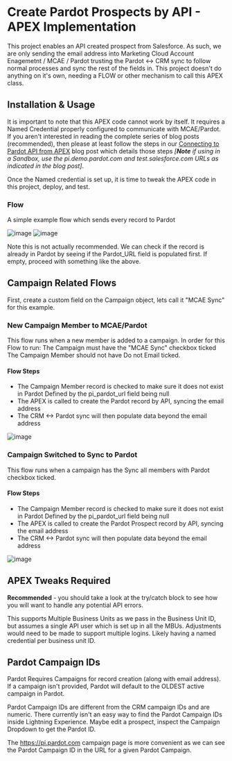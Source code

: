# Create Pardot Prospects by API - APEX Implementation

This project enables an API created prospect from Salesforce. As such, we are only sending the email address into Marketing Cloud Account Enagemetnt / MCAE / Pardot trusting the Pardot <-> CRM sync to follow normal processes and sync the rest of the fields in. This project doesn't do anything on it's own, needing a FLOW or other mechanism to call this APEX class.

## Installation & Usage
It is important to note that this APEX code cannot work by itself. It requires a Named Credential properly configured to communicate with MCAE/Pardot. If you aren't interested in reading the complete series of blog posts (recommended), then please at least follow the steps in our [Connecting to Pardot API from APEX](https://thespotforpardot.com/2021/02/02/pardot-api-and-getting-ready-with-salesforce-sso-users-part-3a-connecting-to-pardot-api-from-apex/) blog post which details those steps *[**Note** if using in a Sandbox, use the pi.demo.pardot.com and test.salesforce.com URLs as indicated in the blog post]*.

Once the Named credential is set up, it is time to tweak the APEX code in this project, deploy, and test.

### Flow
A simple example flow which sends every record to Pardot 

![image](https://user-images.githubusercontent.com/779440/154770572-b0a04691-d932-4875-a02e-a884f43dc6c4.png)
![image](https://user-images.githubusercontent.com/779440/154770612-3c1bf47a-110c-4b1d-af26-d5009bce582a.png)

Note this is not actually recommended. We can check if the record is already in Pardot by seeing if the Pardot_URL field is populated first. If empty, proceed with something like the above.




## Campaign Related Flows
First, create a custom field on the Campaign object, lets call it "MCAE Sync" for this example.


### New Campaign Member to MCAE/Pardot  
This flow runs when a new member is added to a campaign. In order for this Flow to run:
The Campaign must have the "MCAE Sync" checkbox ticked
The Campaign Member should not have Do not Email ticked.

#### Flow Steps
* The Campaign Member record is checked to make sure it does not exist in Pardot
Defined by the pi_pardot_url field being null
* The APEX is called to create the Pardot record by API, syncing the email address
* The CRM <-> Pardot sync will then populate data beyond the email address

![image](https://user-images.githubusercontent.com/779440/168663721-47a38597-48d4-4ffc-9923-50ec4f7263e8.png)


### Campaign Switched to Sync to Pardot  
This flow runs when a campaign has the Sync all members with Pardot checkbox ticked.

#### Flow Steps
* The Campaign Member record is checked to make sure it does not exist in Pardot
Defined by the pi_pardot_url field being null
* The APEX is called to create the Pardot Prospect record by API, syncing the email address
* The CRM <-> Pardot sync will then populate data beyond the email address

![image](https://user-images.githubusercontent.com/779440/168664534-6a6ef828-da60-4e33-b0ef-dc603628cfd2.png)


## APEX Tweaks Required

**Recommended** - you should take a look at the try/catch block to see how you will want to handle any potential API errors.

This supports Multiple Business Units as we pass in the Business Unit ID, but assumes a single API user which is set up in all the MBUs. Adjustments would need to be made to support multiple logins. Likely having a named credential per business unit ID.

## Pardot Campaign IDs

Pardot Requires Campaigns for record creation (along with email address). If a campaign isn't provided, Pardot will default to the OLDEST active campaign in Pardot.

Pardot Campaign IDs are different from the CRM campaign IDs and are numeric. There currently isn't an easy way to find the Pardot Campaign IDs inside Lightning Experience. Maybe edit a prospect, inspect the Campaign Dropdown to get the Pardot ID. 

The https://pi.pardot.com campaign page is more convenient as we can see the Pardot Campaign ID in the URL for a given Pardot Campaign.
